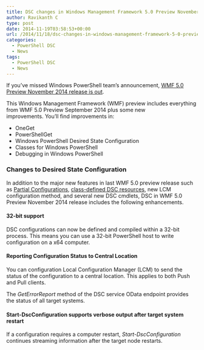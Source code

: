 ```yaml
---
title: DSC changes in Windows Management Framework 5.0 Preview November 2014 release
author: Ravikanth C
type: post
date: 2014-11-19T03:58:53+00:00
url: /2014/11/18/dsc-changes-in-windows-management-framework-5-0-preview-november-2014-release/
categories:
  - PowerShell DSC
  - News
tags:
  - PowerShell DSC
  - News
---
```

If you&#8217;ve missed Windows PowerShell team&#8217;s announcement, [WMF 5.0 Preview November 2014 release is out][1].

This Windows Management Framework (WMF) preview includes everything from WMF 5.0 Preview September 2014 plus some new improvements. You’ll find improvements in:

  * OneGet
  * PowerShellGet
  * Windows PowerShell Desired State Configuration
  * Classes for Windows PowerShell
  * Debugging in Windows PowerShell

### Changes to Desired State Configuration

In addition to the major new features in last WMF 5.0 preview release such as [Partial Configurations][2], [class-defined DSC resources][3], new LCM configuration method, and several new DSC cmdlets, DSC in WMF 5.0 Preview November 2014 release includes the following enhancements.

#### 32-bit support

DSC configurations can now be defined and compiled within a 32-bit process. This means you can use a 32-bit PowerShell host to write configuration on a x64 computer.

#### Reporting Configuration Status to Central Location

You can configuration Local Configuration Manager (LCM) to send the status of the configuration to a central location. This applies to both Push and Pull clients.

The _GetErrorReport_ method of the DSC service OData endpoint provides the status of all target systems.

#### Start-DscConfiguration supports verbose output after target system restart

If a configuration requires a computer restart, _Start-DscConfiguration_ continues streaming information after the target node restarts.

[1]: http://blogs.msdn.com/b/powershell/archive/2014/11/18/windows-management-framework-5-0-preview-november-2014-is-now-available.aspx
[2]: /2014/10/02/partial-dsc-configurations-in-windows-management-framework-wmf-5-0/
[3]: /2014/10/06/class-defined-dsc-resources-in-windows-management-framework-5-0-preview/